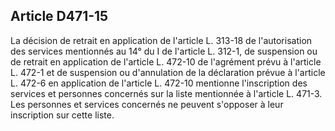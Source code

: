 ## Article D471-15

La décision de retrait en application de l'article L. 313-18 de l'autorisation des services mentionnés au 14° du
I de l'article L. 312-1, de suspension ou de retrait en application de l'article L. 472-10 de l'agrément prévu à
l'article L. 472-1 et de suspension ou d'annulation de la déclaration prévue à l'article L. 472-6 en application
de l'article L. 472-10 mentionne l'inscription des services et personnes concernés sur la liste mentionnée à
l'article L. 471-3. Les personnes et services concernés ne peuvent s'opposer à leur inscription sur cette liste.

